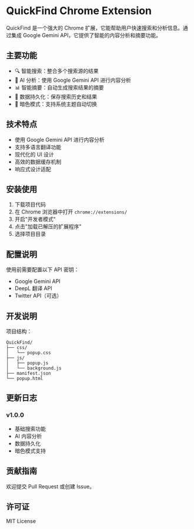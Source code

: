 # QuickFind Chrome Extension

QuickFind 是一个强大的 Chrome 扩展，它能帮助用户快速搜索和分析信息。通过集成 Google Gemini API，它提供了智能的内容分析和摘要功能。

## 主要功能

- 🔍 智能搜索：整合多个搜索源的结果
- 🤖 AI 分析：使用 Google Gemini API 进行内容分析
- 📊 智能摘要：自动生成搜索结果的摘要
- 🔄 数据持久化：保存搜索历史和结果
- 🌙 暗色模式：支持系统主题自动切换

## 技术特点

- 使用 Google Gemini API 进行内容分析
- 支持多语言翻译功能
- 现代化的 UI 设计
- 高效的数据缓存机制
- 响应式设计适配

## 安装使用

1. 下载项目代码
2. 在 Chrome 浏览器中打开 `chrome://extensions/`
3. 开启"开发者模式"
4. 点击"加载已解压的扩展程序"
5. 选择项目目录

## 配置说明

使用前需要配置以下 API 密钥：

- Google Gemini API
- DeepL 翻译 API
- Twitter API（可选）

## 开发说明

项目结构：
```
QuickFind/
├── css/
│   └── popup.css
├── js/
│   ├── popup.js
│   └── background.js
├── manifest.json
└── popup.html
```

## 更新日志

### v1.0.0
- 基础搜索功能
- AI 内容分析
- 数据持久化
- 暗色模式支持

## 贡献指南

欢迎提交 Pull Request 或创建 Issue。

## 许可证

MIT License 